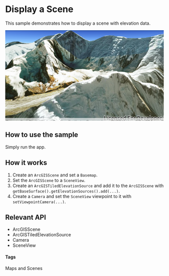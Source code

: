 # Display a Scene
This sample demonstrates how to display a scene with elevation data.

![Display a Scene App](display-scene.png)

## How to use the sample
Simply run the app.

## How it works
1. Create an `ArcGISScene` and set a `Basemap`.
1. Set the `ArcGISScene` to a `SceneView`.
1. Create an `ArcGISTiledElevationSource` and add it to the `ArcGISScene` with `getBaseSurface().getElevationSources().add(...)`.
1. Create a `Camera` and set the `SceneView` viewpoint to it with `setViewpointCamera(...)`.

## Relevant API
* ArcGISScene
* ArcGISTiledElevationSource
* Camera
* SceneView

#### Tags
Maps and Scenes